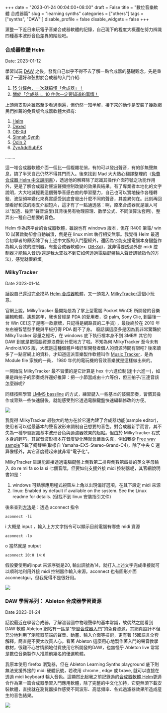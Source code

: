 +++ 
date = "2023-01-24 00:04:00+08:00" 
draft = False
title = "數位音樂軟體 合成器篇" 
slug = "learning synths" 
categories = ["others"] 
tags = ["synths",
        "DAW"
  ] 
disable_profile = false 
disable_widgets = false 
+++

滙整一下近日來玩電子音樂合成器軟體的記錄，自己現下的程度大概還在努力辨識四種基本波形音色差異的階段吧。

### 合成器軟體 Helm 
Date: 2023-01-12

學習試玩 [DAW](https://personaljournal.ca/jxtsai/tag:DAW)  之後，發覺自己似乎不得不去了解一點合成器的基礎觀念，先是重看了一遍好和弦對於合成器的入門介紹: 

1. [15 分鐘內，一次就搞懂「合成器」！](https://wiwi.video/w/sRPssfzZNqxLoyy9WvTCN1)
2. [關於「合成器」，10 件你一定要知道的事情！](https://wiwi.video/w/hLDFkxwNokWAPC7SfyiDKp)

上頭兩支影片雖然至少看過兩遍，但仍然一知半解，接下來的動作是安裝了幾款網民們推薦的免費版合成器軟體大抵有:

1. [Helm](https://tytel.org/helm/)
2. [Dexed](https://asb2m10.github.io/dexed/)
3. [OB-Xd](https://www.discodsp.com/obxd/)
4. [Sinnah Synth](https://nusofting.com/plugins/sinnah/)
5. [Odin 2](https://www.thewavewarden.com/odin2)
6. [ZynAddSubFX](https://github.com/zynaddsubfx/)

........

這一堆合成器軟體介面一個比一個複雜花俏，有的可以發出聲音，有的卻無聲無息，搞了半天自己仍然不得其門而入。後來找到 Mad 大大熱心翻譯整理的〈[免費合成器 Helm 中文說明書](https://madzinenet.wordpress.com/2018/05/20/2018_helm/)〉，透過他的解釋除了認識其操作介面符號之功能作用外，更是了解合成器對聲波聲頻控制改變的效果與結果。有了專業者本地化的文字說明，大大地減輕我這個聲學音感白痴的學習壓力，自己也可以實地操作各種轉鈕、波型頻率變化來真實感受到底會發出什麼不同的聲音，其差異何在。此刻再回頭看好和弦的兩支介紹短片，這才有了一點通透感：啊，原來合成器就是讓人可以"製造、操弄"聲音波型(其背後另有物理原理、數學公式、不同演算法套用)，整弄出一種自己想要的音色。

Helm 作為跨平台的合成器軟體，雖說也有 windows 版本，但在 R400 筆電/ win 10 試著啟動卻會自動崩潰，倒是在 linux mint 執行相安無事。我覺得 Helm 最適合初學者的原因除了有上述中文版的入門聖經外，還因為它能支援電腦本身鍵盤作為輸入音效的控制器。有些合成器軟體(ex. [OB-Xd](https://www.discodsp.com/obxd/))，就非得要透過外部 midi 控制器才能輸入音訊(還是我太笨找不到它如何透過電腦鍵盤輸入聲音訊號指令的方法)，感覺就很麻煩。

### MilkyTracker 
Date 2023-01-14

話說自己還沒完全摸熟 [Helm 合成器軟體](https://personaljournal.ca/jxtsai/daw-xue-xi-xi-lie-he-cheng-qi-ruan-ti-helm)，又一頭栽入 [MilkyTracker](https://milkytracker.org)這個小玩意。

官網上說，MilkyTracker 最開始是為了掌上型電腦 Pocket WinCE 所開發的音樂編輯軟體。遙想當年，我也曾經是  PDA 的愛用者，從 palm, Sony Clie, 到最後一台 Win CE(忘了是哪一款廠牌，只記得是網路買的二手貨) ，最後終於在 2010 年左右被智慧型手機與平板打得 PDA 翻不了身。 廢話講這麼多是因為我非常驚豔於 MilkyTracker 容量之輕巧，在 windows 底下執行檔本身不到 3MB!!! 其它的 DAW 到底是把電腦資源浪費到什麼地方了啦。不知為何 MilkyTracker 至今未有 Android/iOS 版，大概是這種個體戶啫好型開發者個人的資源時間有限吧? 後來讀多了一點官網上的資料，才知道這派音樂製作軟體叫作 [Music Tracker]( https://en.wikipedia.org/wiki/Music_tracker)，是為 Module file 家族的一員， 1980 年代的電玩機的音效音樂就是這樣做出來的。

一開始玩  MilkyTracker 最不習慣的是它計算是 hex 十六進位制(逢十六進一)，如果是四拍子的節奏或許還好推算：把一小節當成由十六等份，但三拍子/三連音該怎麼辦呢?

同樣按照學習 [LMMS bassline](https://personaljournal.ca/jxtsai/daw-xue-xi-xi-lie-lmms-bassline-jie-zou-bian-ji) 的方式，練習鍵入一些基本的鼓聲節奏，習慣其操作或背熟一些快速鍵後，就能感受到它透過電腦鍵盤快速編輯修改的方便。

![](https://i.imgur.com/I8ly9jn.png) 

我覺得 MilkyTracker 最強大的地方在於它還內建了合成器功能(sample editor)，使用者可以從最基本的聲音波形來調制自己想要的音色。對合成器新手而言，其不失為一種學習認識基本波形音色與過濾器效果的起點。但由於 MilkyTracker  程式本身的輕巧，其聲音波形樣本在音度變化時就會嚴重失真，例如我從 [Free wav sample](https://freewavesamples.com/)下載了鋼琴聲(取樣自 Yamaha-EX5-Stereo-Grand-C4)，除了中央 C 還算像樣外，其它音度聽起來就非常"電子化"。

MilkyTracker 雖說能直接透過電腦鍵盤上倒數第二排與倒數第四排的英文字母輸入 do re mi fa so la si 七個音階，但要如何支援外接 midi  控制器呢，其官網說明書如是：

1. windows 可點擊應用程式視窗左上角以出現偏好選項，在其下設定 midi 來源
2. linux: Enabled by default if available on the system. See the Linux readme for details. (但找不到 linux  安裝指引文件)

後來查到[方法](https://www.reddit.com/r/milkytracker/comments/7d1d2f/how_do_i_setup_midi_in_linux/)是：透過 aconnect  指令

```
aconnect -li
```
i 大概是 input ，輸入上方文字指令可以顯示目前電腦有哪些 midi 資源

```
aconnect -lo
```
o 當然就是 output 

```
aconnect 20:0 14:0
```
假設要使用的input 來源序號是20,  輸出訊號為14，就打入上述文字完成串接就可以順利地利用外接 midi 控制器作輸入來源。aconnect 也有圖形介面 aconnectgui，但我覺得不是很好用。

![](https://i.imgur.com/vkKjgHI.png)

### DAW 學習系列： Ableton  合成器學習資源
Date 2023-01-24

話說最近在學習合成器，了解溫習國中物理聲學的基本常識，故偶然之間看到 DAW 軟體 Ableton 網站有一區是“[學習合成器入門](https://learningsynths.ableton.com/)”的免費資源，其網頁設計不但充分地利用了瀏覧器前端的聲音、動畫、輸入介面等技術，更有著 15國語言全套解釋，簡直是不要太收買人心。看著 Ableton 這麼用心地製作著入門的聲音教學教材，很難不心甘情願地付費使用它所開發的DAW，也無怪乎 Ableton live  常常是數位音樂製作人推薦前幾名的優選軟體。

我原本使用 firefox  瀏覧器，但在 Ableton  Learning Synths playground 底下則無法支援外接的 midi  硬體訊號，若改用 chrome , edge 或 brave, 就可以直接在 透過 midi keyboard 輪入音色。這顯然比起我之前記錄過的[合成器軟體 Helm](http://personaljournal.ca/jxtsai/daw-xue-xi-xi-lie-he-cheng-qi-ruan-ti-helm)更適合作為第一篇合成器學習入門應用軟體，除了完整的中文化加持，它更無須下載安裝軟體，直接就在瀏覧器操作感受不同波形、高低頻率、各式過濾器效果所造成産生的音色結果。

![](https://i.imgur.com/tstqib1.png)
